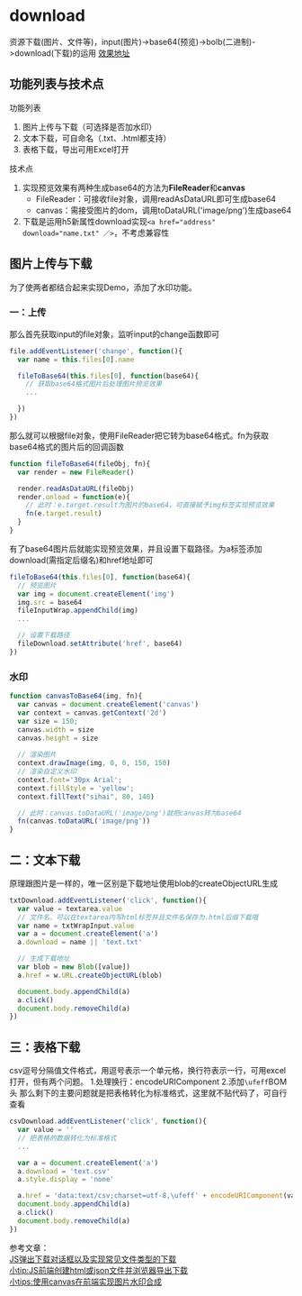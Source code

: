 # download
资源下载(图片、文件等)，input(图片)->base64(预览)->bolb(二进制)->download(下载)的运用
[效果地址](https://sihai00.github.io/training-demo/download/)

## 功能列表与技术点
功能列表
1. 图片上传与下载（可选择是否加水印）
2. 文本下载，可自命名（.txt、.html都支持）
3. 表格下载，导出可用Excel打开

技术点
1. 实现预览效果有两种生成base64的方法为**FileReader**和**canvas**
   - FileReader：可接收file对象，调用readAsDataURL即可生成base64
   - canvas：需接受图片的dom，调用toDataURL('image/png')生成base64
2. 下载是运用h5新属性download实现`<a href="address" download="name.txt" ／>`，不考虑兼容性

## 图片上传与下载
为了使两者都结合起来实现Demo，添加了水印功能。

### 一：上传
那么首先获取input的file对象，监听input的change函数即可
```javascript
file.addEventListener('change', function(){
  var name = this.files[0].name

  fileToBase64(this.files[0], function(base64){
    // 获取base64格式图片后处理图片预览效果
    ...

  })
})
```

那么就可以根据file对象，使用FileReader把它转为base64格式。fn为获取base64格式的图片后的回调函数
```javascript
function fileToBase64(fileObj, fn){
  var render = new FileReader()

  render.readAsDataURL(fileObj)
  render.onload = function(e){
    // 此时：e.target.result为图片的base64，可直接赋予img标签实现预览效果
    fn(e.target.result)
  }
}
```

有了base64图片后就能实现预览效果，并且设置下载路径。为a标签添加download(需指定后缀名)和href地址即可
```javascript
fileToBase64(this.files[0], function(base64){
  // 预览图片
  var img = document.createElement('img')
  img.src = base64
  fileInputWrap.appendChild(img)
  ...

  // 设置下载路径
  fileDownload.setAttribute('href', base64)
})
```

### 水印
```javascript
function canvasToBase64(img, fn){
  var canvas = document.createElement('canvas')
  var context = canvas.getContext('2d')
  var size = 150;
  canvas.width = size
  canvas.height = size
  
  // 渲染图片
  context.drawImage(img, 0, 0, 150, 150)
  // 渲染自定义水印
  context.font='30px Arial';
  context.fillStyle = 'yellow';
  context.fillText("sihai", 80, 140)

  // 此时：canvas.toDataURL('image/png')就把canvas转为base64
  fn(canvas.toDataURL('image/png'))
}
```
## 二：文本下载
原理跟图片是一样的，唯一区别是下载地址使用blob的createObjectURL生成
```javascript
txtDownload.addEventListener('click', function(){
  var value = textarea.value
  // 文件名，可以在textarea内写html标签并且文件名保存为.html后缀下载哦
  var name = txtWrapInput.value
  var a = document.createElement('a')
  a.download = name || 'text.txt'

  // 生成下载地址
  var blob = new Blob([value])
  a.href = w.URL.createObjectURL(blob)

  document.body.appendChild(a)
  a.click()
  document.body.removeChild(a)
})
```

## 三：表格下载
csv逗号分隔值文件格式，用逗号表示一个单元格，换行符表示一行，可用excel打开，但有两个问题。
1.处理换行：encodeURIComponent
2.添加`\ufeff`BOM头
那么剩下的主要问题就是把表格转化为标准格式，这里就不贴代码了，可自行查看
```javascript
csvDownload.addEventListener('click', function(){
  var value = ''
  // 把表格的数据转化为标准格式
  ...

  var a = document.createElement('a')
  a.download = 'text.csv'
  a.style.display = 'none'

  a.href = 'data:text/csv;charset=utf-8,\ufeff' + encodeURIComponent(value);
  document.body.appendChild(a)
  a.click()
  document.body.removeChild(a)
})
```

参考文章：\
[JS弹出下载对话框以及实现常见文件类型的下载](http://www.cnblogs.com/liuxianan/p/js-download.html)\
[小tip:JS前端创建html或json文件并浏览器导出下载](http://www.zhangxinxu.com/wordpress/2017/07/js-text-string-download-as-html-json-file/)\
[小tips:使用canvas在前端实现图片水印合成](http://www.zhangxinxu.com/wordpress/2017/05/canvas-picture-watermark-synthesis/)

